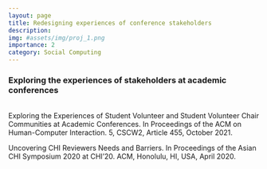```yaml
---
layout: page
title: Redesigning experiences of conference stakeholders
description:
img: #assets/img/proj_1.png
importance: 2
category: Social Computing
---
```


<h3>Exploring the experiences of stakeholders at academic conferences</h3>
<br>
Exploring the Experiences of Student Volunteer and Student Volunteer Chair Communities at Academic Conferences. In Proceedings of the ACM on Human-Computer Interaction. 5, CSCW2, Article 455, October 2021.

Uncovering CHI Reviewers Needs and Barriers. In Proceedings of the Asian CHI Symposium 2020 at CHI’20. ACM, Honolulu, HI, USA, April 2020.
